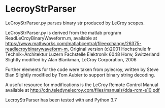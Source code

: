 # LecroyStrParser

LeCroyStrParser.py parses binary str produced by LeCroy scopes.

LeCroyStrParser.py is derived from the matlab program
ReadLeCroyBinaryWaveform.m, available at
<https://www.mathworks.com/matlabcentral/fileexchange/26375-readlecroybinarywaveform-m>,
Original version (c)2001 Hochschule fr Technik+Architektur Luzern
Fachstelle Elektronik 6048 Horw, Switzerland Slightly modified by Alan
Blankman, LeCroy Corporation, 2006

Further elements for the code were taken from pylecroy, written by Steve Bian
Slightly modified by Tom Aubier to support binary string decoding.

A useful resource for modifications is the LeCroy Remote Control Manual
available at
<http://cdn.teledynelecroy.com/files/manuals/dda-rcm-e10.pdf>

LecroyStrParser has been tested with and Python 3.7
